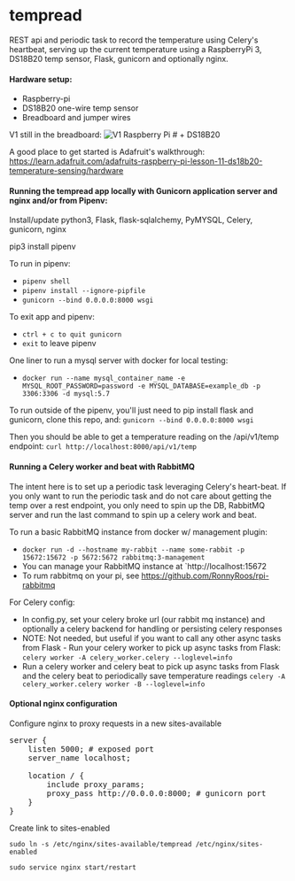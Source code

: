 # tempread
REST api  and periodic task to record the temperature using Celery's heartbeat, serving up the current temperature using a RaspberryPi 3, DS18B20 temp sensor, Flask, gunicorn and optionally nginx.

#### Hardware setup:
* Raspberry-pi
* DS18B20 one-wire temp sensor
* Breadboard and jumper wires

V1 still in the breadboard:
![V1 Raspberry Pi # + DS18B20](https://i.imgur.com/dPu16Uy.jpg)

A good place to get started is Adafruit's walkthrough: https://learn.adafruit.com/adafruits-raspberry-pi-lesson-11-ds18b20-temperature-sensing/hardware


#### Running the tempread app locally with Gunicorn application server and nginx and/or from Pipenv:
Install/update python3, Flask, flask-sqlalchemy, PyMYSQL, Celery, gunicorn, nginx

pip3 install pipenv

To run in pipenv:

* ```pipenv shell```
* ```pipenv install --ignore-pipfile```
* ```gunicorn --bind 0.0.0.0:8000 wsgi```

To exit app and pipenv:

* ```ctrl + c to quit gunicorn```
* ```exit``` to leave pipenv

One liner to run a mysql server with docker for local testing:
* ```docker run --name mysql_container_name -e MYSQL_ROOT_PASSWORD=password -e MYSQL_DATABASE=example_db -p 3306:3306 -d mysql:5.7```

To run outside of the pipenv, you'll just need to pip install flask and gunicorn, clone this repo, and:
```gunicorn --bind 0.0.0.0:8000 wsgi```

Then you should be able to get a temperature reading on the /api/v1/temp endpoint:
```curl http://localhost:8000/api/v1/temp```


#### Running a Celery worker and beat with RabbitMQ
The intent here is to set up a periodic task leveraging Celery's heart-beat. If you only want to run the periodic task
and do not care about getting the temp over a rest endpoint, you only need to spin up the DB, RabbitMQ server and run the last command
to spin up a celery work and beat.

To run a basic RabbitMQ instance from docker w/ management plugin:
* ```docker run -d --hostname my-rabbit --name some-rabbit -p 15672:15672 -p 5672:5672 rabbitmq:3-management```
* You can manage your RabbitMQ instance at `http://localhost:15672
* To rum rabbitmq on your pi, see https://github.com/RonnyRoos/rpi-rabbitmq

For Celery config:
* In config.py, set your celery broke url (our rabbit mq instance) and optionally a celery backend for handling or persisting celery responses
* NOTE: Not needed, but useful if you want to call any other async tasks from Flask - Run your celery worker to pick up async tasks from Flask: `celery worker -A celery_worker.celery --loglevel=info`
* Run a celery worker and celery beat to pick up async tasks from Flask and the celery beat to periodically save temperature readings 
```celery -A celery_worker.celery worker -B --loglevel=info```

#### Optional nginx configuration
Configure nginx to proxy requests in a new sites-available<br/>
<pre>
server {
    listen 5000; # exposed port
    server_name localhost;

    location / {
        include proxy_params;
        proxy_pass http://0.0.0.0:8000; # gunicorn port
    }
}
</pre>

Create link to sites-enabled

```sudo ln -s /etc/nginx/sites-available/tempread /etc/nginx/sites-enabled```

```sudo service nginx start/restart```

